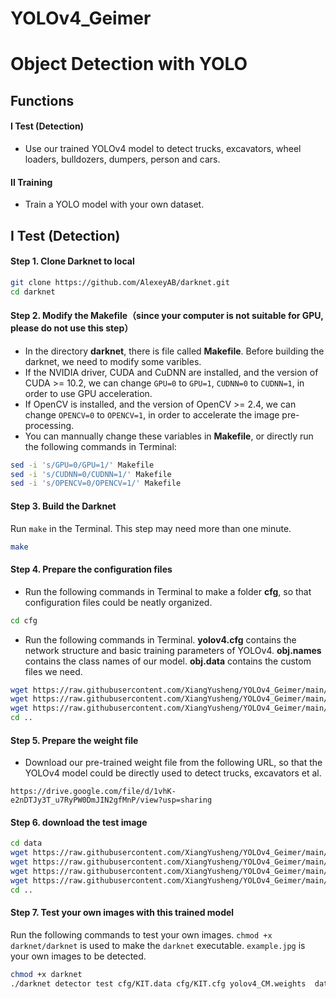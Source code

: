 # YOLOv4_Geimer

# Object Detection with YOLO

## Functions
#### I Test (Detection)
- Use our trained YOLOv4 model to detect trucks, excavators, wheel loaders, bulldozers, dumpers, person and cars.
#### II Training
- Train a YOLO model with your own dataset.

## I Test (Detection)
#### Step 1. Clone Darknet to local
```sh
git clone https://github.com/AlexeyAB/darknet.git
cd darknet
```
#### Step 2. Modify the Makefile（since your computer is not suitable for GPU, please do not use this step）
- In the directory **darknet**, there is file called **Makefile**. Before building the darknet, we need to modify some varibles.
- If the NVIDIA driver, CUDA and CuDNN are installed, and the version of CUDA >= 10.2, we can change `GPU=0` to `GPU=1`, `CUDNN=0` to `CUDNN=1`, in order to use GPU acceleration.
- If OpenCV is installed, and the version of OpenCV >= 2.4, we can change `OPENCV=0` to `OPENCV=1`, in order to accelerate the image pre-processing.
- You can mannually change these variables in **Makefile**, or directly run the following commands in Terminal:
```sh
sed -i 's/GPU=0/GPU=1/' Makefile
sed -i 's/CUDNN=0/CUDNN=1/' Makefile
sed -i 's/OPENCV=0/OPENCV=1/' Makefile
```

#### Step 3. Build the Darknet
Run `make` in the Terminal. This step may need more than one minute.
```sh
make
```
#### Step 4. Prepare the configuration files
- Run the following commands in Terminal to make a folder **cfg**, so that configuration files could be neatly organized.
```sh
cd cfg
```
- Run the following commands in Terminal. **yolov4.cfg** contains the network structure and basic training parameters of YOLOv4. **obj.names** contains the class names of our model. **obj.data** contains the custom files we need.
```sh
wget https://raw.githubusercontent.com/XiangYusheng/YOLOv4_Geimer/main/KIT.cfg
wget https://raw.githubusercontent.com/XiangYusheng/YOLOv4_Geimer/main/KIT.names
wget https://raw.githubusercontent.com/XiangYusheng/YOLOv4_Geimer/main/KIT.data
cd ..
```

#### Step 5. Prepare the weight file
- Download our pre-trained weight file from the following URL, so that the YOLOv4 model could be directly used to detect trucks, excavators et al.
```
https://drive.google.com/file/d/1vhK-e2nDTJy3T_u7RyPW0DmJIN2gfMnP/view?usp=sharing
```

#### Step 6. download the test image
```sh
cd data
wget https://raw.githubusercontent.com/XiangYusheng/YOLOv4_Geimer/main/000001.jpg
wget https://raw.githubusercontent.com/XiangYusheng/YOLOv4_Geimer/main/0095.jpg
wget https://raw.githubusercontent.com/XiangYusheng/YOLOv4_Geimer/main/0049.jpg
wget https://raw.githubusercontent.com/XiangYusheng/YOLOv4_Geimer/main/0043.jpg
cd ..
```

#### Step 7. Test your own images with this trained model
Run the following commands to test your own images. `chmod +x darknet/darknet` is used to make the `darknet` executable. `example.jpg` is your own images to be detected. 
```sh
chmod +x darknet
./darknet detector test cfg/KIT.data cfg/KIT.cfg yolov4_CM.weights  data/000001.jpg
```



